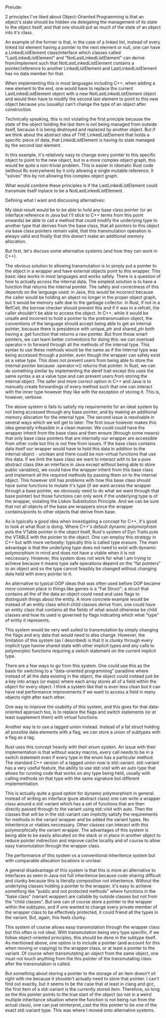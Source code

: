 Prelude:

2 principles I've liked about Object-Oriented Programming is that an object's state should be hidden via delegating the management of its state to the object itself, and that one should put as much of the state of an object into it's class.

An example of the former is that, in the case of a linked list, instead of every linked list element having a pointer to the next element or null, one can have a LinkedListElement class/interface which classes called "LastLinkedListElement" and "NotLastLinkedListElement" can derive from/implement such that NotLastLinkedListElement contains a pointer/reference to another LinkedListElement and LastLinkedListElement has no data member for that. 

When implementing this in most languages including C++, when adding a new element to the end, one would have to replace the current LastLinkedListElement object with a new NotLastLinkedListElement object and would then have to modify the second last element to point to this new object because you (usually) can't change the type of an object after construction.

Technically speaking, this is not violating the first principle because the state of the object holding the last item is not being managed from outside itself, because it is being destroyed and replaced by another object. But if we think about the abstract idea of THE LinkedListElement that holds a specific piece of data, that LinkedListElement is having its state managed by the second last element.

In this example, it's relatively easy to change every pointer to this specific object to point to the new object, but in a more complex object graph, this would be quite a non-trivial problem. This is easier in idomatic Rust code (without Rc<RefCell> everywhere) by it only allowing a single mutable reference. It "solves" this by not allowing this complex object graph. 

What would combine these principles is if the LastLinkedListElement could transmute itself inplace to be a NotLastLinkedListElement. 

Defining what I want and discussing alternatives: 

My ideal result would be to be able to hold any base class pointer (or an interface reference in Java but I'll stick to C++ terms from this point onwards) be able to call a method that could modify the underlying type to another type that derives from the base class, that all pointers to this object via base class pointers remain valid, that this transmutation operation is always valid and finally that this doesn't make an additional memory allocation.

But first, let's discuss some alternative systems (and how they can work in C++).

The obvious solution to allowing transmutation is to simply put a pointer to the object in a wrapper and have external objects point to this wrapper. This basic idea works in most languages and works safely. There is a question of how to actually access the internal data. The simplest solution is to have a function that returns the internal pointer. The safety and correctness of this depends on the language used: in Java, this would be incorrect because the caller would be holding an object no longer in the proper object graph, but it would be memory safe due to the garbage collector. In Rust, if not in a RefCell, the borrow checker should prevent this and if it was in a refcell, the caller shouldn't be able to access the object. In C++, while it would be unsafe and incorrect to hold a pointer to the pretransmuation object, the conventions of the language should accept being able to get an internal pointer, because there is presidence with unique\_ptr and shared\_ptr both having a .get function that returns a raw pointer. But from those smart pointers, we can learn better conventions for doing this: we can overload operator-> to forward through all the methods of the internal type. This syntax to use these methods would be the same as if the internal type was being accessed through a pointer, even though the wrapper can safely exist as a value type. This does not prevent users from being able to store the internal pointer because .operator->() returns that pointer. In Rust, we can do something similar by implementing the deref trait except this uses the same syntax a as a value type and can prevent users from storing the internal object. The safer and more correct option in C++ and Java is to manually create forwardings of every method such that one can interact with the inner type however they like with the exception of storing it. This is, however, verbose. 

The above system is fails to satisfy my requirements for an ideal system by not being accessed through any base pointer, and by making an additional memory allocation for the internal type. The second issue is resolvable in several ways which we will get to later. The first issue however makes this idea generally infeasible in a clean manner. We could could have the wrapper inherit from the base class and then ensure (through some means) that only base class pointers that are internally our wrapper are accessible from other code but this is not free from issues. If the base class contains data itself our wrapper would have to hold this data in addition to the internal object - unclean and there could be non-virtual functions that use this data. If we limit the base class we want to interact with to be a pure abstract class (like an interface in Java except without being able to store public variables), we could have the wrapper inherit from this base class and implement all the required methods by passing them on to the internal object. This however still has problems with how this base class should have some functions to mutate it's type (if we want access the wrapper through a base pointer, we obviously need to do what we want through that base pointer) but those functions can only work if the underlying type is of the wrapper, violating the Liskov Substitution Principle. And we can be sure that not all objects of the base are wrappers since the wrapper contains/points to other objects that derive from base. 

As is typically a good idea when investigating a concept for C++, it's good to look at what Rust is doing. Where C++'s default dynamic polymorphism puts the VTable pointer in the object itself, Rust's system of Dyn Traits puts the VTABLE with the pointer to the object. One can employ this strategy in C++ but with more verbosity: typically this is called type erasure. The main advantage is that the underlying type does not need to exist with dynamic polymorphism in mind and does not have a vtable when it is not neccessary. However, this system does not work for what I am trying to achieve because it means type safe operations depend on the "fat pointers" to an object and so the type cannot feasibly be changed without changing data held with every pointer to it. 

An alternative to typical OOP ideas that was often used before OOP became more common place in things like games is a "Fat Struct"; a struct that contains all the of the data an object could need and uses flags to distinguish things about the entity. A more concrete example would be instead of an entity class which child classes derive from, one could have an entity class that contains all the fields of what would otherwise be child classes and how its used is governed by flags indicating which what "type" of entity it represents. 

This system would be very well suited to transmutation by simply changing the flags and any data that would need to also change. However, the limitation of this system (as I described) is that it is clunky through every implicit type havine shared state with other implicit types and any calls to polymorphic functions requiring a swtich statement on the current implicit type. 

There are a few ways to go from this system. One could use this as the basis for switching to a "data-oriented programming" paradime where instead of all the data existing in the object, the object could instead just be a key into arrays (or maps) where each array stores all of a field within the object for every object. I think a system like that is even less clean but it can have real performance improvements if we want to access a field in many objects right after each other. 

One way to improve the usability of this system, and this goes for that data-oriented approach too, is to replace the flags and switch statements (or at least supplement them) with virtual functions. 

Another way is to use a tagged union instead. Instead of a fat struct holding all possible data elements with a flag, we can store a union of subtypes with a flag as a tag. 

Rust uses this concept heavily with their enum system. An issue with their implementation is that without wacky macros, every call needs to be in a switch statement even if every type in the enum has a particular method. The standard C++ version of a tagged union now is std::variant. std::variant has a very useful feature, the ability to use std::visit with an auto type that allows for running code that works on any type being held, usually with calling methods on that type with the same signature but different implememtation. 

This is actually quite a good option for dynamic polymorphism in general. Instead of writing an interface (pure abstract class) one can write a wrapper class around a std::variant which has a set of functions that are then directly passed through to the variant using std::visit with auto. Then the classes that will be in the std::variant can implictly satisfy the requirements for methods in the variant wrapper and be added the variant types. No inheritence or vtables neccessary. Other classes can interact with this polymorphically the variant wrapper. The advantages of this system is being able to be easily allocated on the stack or in place in another object to reduce pointer indirection and improve cache locality and of course to allow easy transmutation through the wrapper class. 

The performance of this system vs a conventional inheritence system but with comparable allocation locations is unclear.

A general disadvantage of this system is that this is more an alternative to interfaces as seen in Java not full inheritence because code sharing difficult and clunky because this is literally composition not inheritence. Without the underlying classes holding a pointer to the wrapper, it's easy to achieve something like "public and not protected methods" where functions in the "base class" (variant wrapper) are callable by outside classes but not from the "child classes". But one can of course store a pointer to the wrapper within the subtypes, and if one wanted to change every private member of the wrapper class to be effectively protected, it could friend all the types in the variant. But, again, this feels clunky. 

This system of course allows easy transmutation through the wrapper class but this often is not ideal. With transmutation being very type specific, if we follow object-oriented principles, this should be done in the subtype itself. As mentioned above, one option is to include a pointer (and account for this when moving or copying) to the wrapper class, or at least a pointer to the variant. Of course when transmutating an object from the same object, one must not touch anything from the this pointer of the transmutating class after the transmutation is called. 

But something about storing a pointer to the storage of an item doesn't sit right with me because it shouldn't actually need to store that pointer. I can't find out exactly, but it seems to be the case that at least in clang and gcc, the first item of a std::variant is the currently stored item. Therefore, so long as the this pointer points to the true start of the object (so not in a weird multiple inheritance situation where the function is not being run from the actual class), one can just reinterpret\_cast the this pointer to be one of the exact std::variant type. This was where I moved onto alternative systems. 

